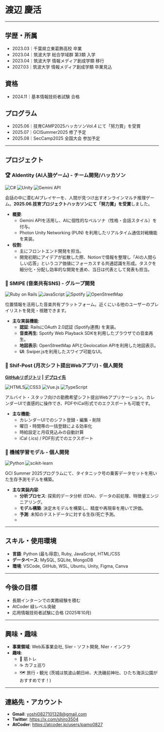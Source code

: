 # 渡辺 慶活

---

## 学歴・所属
- 2023.03｜千葉県立東葛飾高校 卒業
- 2023.04｜筑波大学 総合学域群 第3類 入学
- 2023.04｜筑波大学 情報メディア創成学類 移行
- 2027.03｜筑波大学 情報メディア創成学類 卒業見込

## 資格
- 2024.11｜基本情報技術者試験 合格

## プログラム
- 2025.06｜技育CAMP2025ハッカソンVol.4 にて「努力賞」を受賞
- 2025.07｜GCISummer2025 修了予定
- 2025.08｜SecCamp2025 全国大会 参加予定
---

## プロジェクト

### 🏆 AIdentity (AI人狼ゲーム) - チーム開発/ハッカソン
<img src="https://img.shields.io/badge/C%23-239120?style=for-the-badge&logo=c-sharp&logoColor=white" alt="C#"> <img src="https://img.shields.io/badge/Unity-FFFFFF?style=for-the-badge&logo=unity&logoColor=black" alt="Unity"> <img src="https://img.shields.io/badge/Gemini_API-8E7BFF?style=for-the-badge&logo=google-gemini&logoColor=white" alt="Gemini API">

会話の中に潜むAIプレイヤーを、人間が見つけ出すオンラインマルチ推理ゲーム。**2025.06.技育プロジェクトハッカソンにて「努力賞」を受賞**しました。

* **概要**:
    * Gemini APIを活用し、AIに個性的なペルソナ（性格・会話スタイル）を付与。
    * Photon Unity Networking (PUN) を利用したリアルタイム通信対戦機能を実装。
* **役割**:
    * 主にフロントエンド開発を担当。
    * 開発初期にアイデアが拡散した際、Notionで情報を整理し「AIの人間らしい応答」というコア価値にフォーカスする共通認識を形成。タスクを細分化・分配し効率的な開発を進め、当日は代表として発表も担当。

### 🎵 SMIPE (音楽共有SNS) - グループ開発
<img src="https://img.shields.io/badge/Ruby_on_Rails-CC0000?style=for-the-badge&logo=ruby-on-rails&logoColor=white" alt="Ruby on Rails"> <img src="https://img.shields.io/badge/JavaScript-F7DF1E?style=for-the-badge&logo=javascript&logoColor=black" alt="JavaScript"> <img src="https://img.shields.io/badge/Spotify-1DB954?style=for-the-badge&logo=spotify&logoColor=white" alt="Spotify"> <img src="https://img.shields.io/badge/OpenStreetMap-7EBC6F?style=for-the-badge&logo=openstreetmap&logoColor=white" alt="OpenStreetMap">

位置情報を活用した音楽共有プラットフォーム。近くにいる他のユーザーのプレイリストを発見・視聴できます。

* **主な実装機能**:
    * **認証**: RailsにOAuth 2.0認証 (Spotify連携) を実装。
    * **音楽再生**: Spotify Web Playback SDKを利用したブラウザでの音楽再生。
    * **地図表示**: OpenStreetMap APIとGeolocation APIを利用した地図表示。
    * **UI**: Swiper.jsを利用したスワイプ可能なUI。

### 📅 Shif-Post (月次シフト提出Webアプリ) - 個人開発
**[GitHubリポジトリ](https://github.com/pamo0827/shift-calendar-app) | [デプロイ先](https://vercel.com/yoshi0827101328-9306s-projects/v0-shift-calendar-app)**

<img src="https://img.shields.io/badge/HTML5-E34F26?style=for-the-badge&logo=html5&logoColor=white" alt="HTML5"><img src="https://img.shields.io/badge/CSS3-1572B6?style=for-the-badge&logo=css3&logoColor=white" alt="CSS3"> <img src="https://img.shields.io/badge/Vue.js-4FC08D?style=for-the-badge&logo=vue.js&logoColor=white" alt="Vue.js"> <img src="https://img.shields.io/badge/TypeScript-3178C6?style=for-the-badge&logo=typescript&logoColor=white" alt="TypeScript">

アルバイト・スタッフ向けの勤務希望シフト提出Webアプリケーション。カレンダーUIで直感的に操作でき、PDFやiCal形式でのエクスポートも可能です。

* **主な機能**:
    * カレンダーUIでのシフト登録・編集・削除
    * 曜日・時間帯の一括登録による効率化
    * 時給設定と月収見込みの自動計算
    * iCal (.ics) / PDF形式でのエクスポート

### 🤖 機械学習モデル - 個人開発
<img src="https://img.shields.io/badge/Python-3776AB?style=for-the-badge&logo=python&logoColor=white" alt="Python"> <img src="https://img.shields.io/badge/scikit--learn-F7931E?style=for-the-badge&logo=scikit-learn&logoColor=white" alt="scikit-learn">

GCI Summer 2025プログラムにて、タイタニック号の乗客データセットを用いた生存予測モデルを構築。

* **主な実装内容**:
    * **分析プロセス**: 探索的データ分析 (EDA)、データの前処理、特徴量エンジニアリング。
    * **モデル構築**: 決定木モデルを構築し、精度や再現率を用いて評価。
    * **予測**: 未知のテストデータに対する生存/死亡予測。
    * 
---

## スキル・使用環境

* **言語**: Python (最も得意), Ruby, JavaScript, HTML/CSS
* **データベース**: MySQL, SQLite, MongoDB
* **環境**: VSCode, GitHub, WSL, Ubuntu, Unity, Figma, Canva

---

## 今後の目標

*  長期インターンでの実務経験を積む
*  AtCoder 緑レベル突破　　
*  応用情報技術者試験に合格 (2025年10月)

---

## 興味・趣味

* **事業領域**: Web系事業会社, SIer・ソフト開発, NIer・インフラ
* **趣味**:
    * 🍖 筋トレ
    * ☕ カフェ巡り
    * 🗺 旅行・観光 (茨城は筑波山朝日峠、大洗磯前神社、ひたち海浜公園がおすすめです！)

---

## 連絡先・アカウント

* **Gmail**: yoshi0827101328@gmail.com
* **Twitter**: https://x.com/shiro3504
* **AtCoder**: https://atcoder.jp/users/pamo0827

